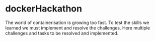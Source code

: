# dockerHackathon
The world of containerisation is growing too fast. To test the skills we learned we must implement and resolve the challenges. Here multiple challenges and tasks to be resolved and implemented.
